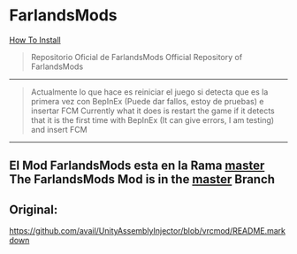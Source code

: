 # FarlandsMods
[How To Install](https://youtu.be/Gpo-QAMXKro)
>Repositorio Oficial de FarlandsMods 
>Official Repository of FarlandsMods
---
>Actualmente lo que hace es reiniciar el juego si detecta que es la primera vez con BepInEx (Puede dar fallos, estoy de pruebas) e insertar FCM
>Currently what it does is restart the game if it detects that it is the first time with BepInEx (It can give errors, I am testing) and insert FCM
---
El Mod FarlandsMods esta en la Rama [master](https://github.com/PabloGHub/FarlandsMods/tree/master)  
The FarlandsMods Mod is in the [master](https://github.com/PabloGHub/FarlandsMods/tree/master) Branch
---
## Original:
https://github.com/avail/UnityAssemblyInjector/blob/vrcmod/README.markdown
